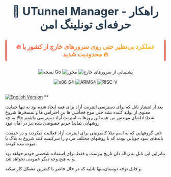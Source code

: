 <h1 align="center" style="font-size: 2.5em; margin-bottom: 15px; color: #2c3e50;">🚀 UTunnel Manager - راهکار حرفه‌ای تونلینگ امن</h1>

<h3 align="center" style="font-size: 1.4em; background: linear-gradient(90deg, #ff4d4d, #f9cb28); -webkit-background-clip: text; -webkit-text-fill-color: transparent; margin-bottom: 25px; padding: 10px; border-radius: 5px; border-left: 4px solid #e74c3c; border-right: 4px solid #e74c3c;">
🔥 عملکرد بی‌نظیر حتی روی سرورهای خارج از کشور با محدودیت شدید 🔥
</h3>


<div align="center" style="margin-bottom: 30px;">
  <img src="https://img.shields.io/badge/Go-1.21+-blue?style=for-the-badge&logo=go" alt="نسخه Go">
  <img src="https://img.shields.io/badge/License-MIT-green?style=for-the-badge&logo=opensourceinitiative" alt="مجوز">
  <img src="https://img.shields.io/badge/Foreign_Servers-Supported-orange?style=for-the-badge&logo=serverless" alt="پشتیبانی از سرورهای خارج">
  
  <!-- دکمه‌های معماری‌های پشتیبانی شده -->
  <div style="margin-top: 15px;">
    <img src="https://img.shields.io/badge/x86_64-Supported-success?style=flat-square&logo=amd" alt="x86_64">
    <img src="https://img.shields.io/badge/ARM64-Supported-success?style=flat-square&logo=arm" alt="ARM64">
    <img src="https://img.shields.io/badge/RISC_V-Experimental-yellow?style=flat-square&logo=riscv" alt="RISC-V">
  </div>
</div>

[![English Version](https://img.shields.io/badge/README_English-FFA500?style=for-the-badge&logo=bookstack&logoColor=white)](./README-EN.md)
**

بعد از انتشار تانل که برای دسترسی اینترنت آزاد برای همه ایجاد  شده بود نه تنها حمایت معنوی از تولید کننده نشد حتی موج فحاشی ها بی احترامی ها  و تمسخرها شروع شد(داداشای مهندس من همه این روزها به اینترنت آزاد دسترسی داشتم حالا به چه روشهایی بماند)
حریم خصوصی بنده نیز در امان نبود


حتی گروههایی که به اسم مثلا کامیونیتی برای اینترنت آزاد فعالیت میکردند و در حقیقت  باندهای سود جویانی بودند که با روشهای مختلف مردم را سرکیسه کنند شروع به بلاک یا میوت بنده کردند.

بنابراین این تانل به زباله دان تاریخ پیوست و فقط برای استفاده شخصی خودم خواهد بود و به هیچ وجه دیگر عمومی نخواهد شد.

و قابل توجه دوستان،تنها تانلیه که در حال حاضر با کمترین مشکل کار میکنه.

